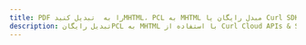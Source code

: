 ---title: PDF را به  تبدیل کنیدMHTML، PCL به MHTML مبدل رایگان یا Curl SDKdescription: تبدیل رایگانPCL به MHTML با استفاده از Curl Cloud APIs & SDK همچنین اسناد PDF را در Cloud ایجاد، ویرایش و رندر کنید.---
